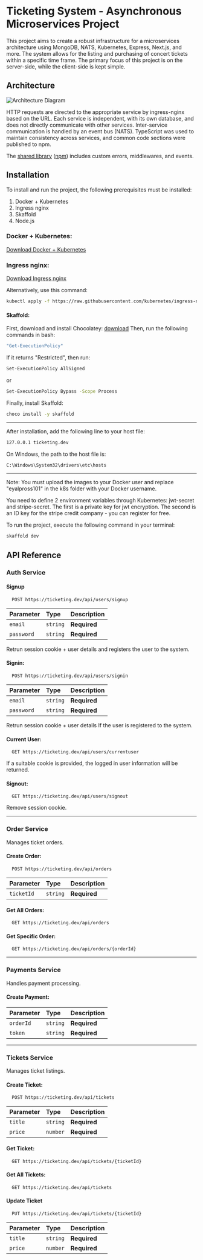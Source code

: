 # Ticketing System - Asynchronous Microservices Project

This project aims to create a robust infrastructure for a microservices architecture using MongoDB, NATS, Kubernetes, Express, Next.js, and more. The system allows for the listing and purchasing of concert tickets within a specific time frame. The primary focus of this project is on the server-side, while the client-side is kept simple.

## Architecture

![Architecture Diagram](https://github.com/eyalItzhak/microservices_projects/assets/62293316/4140b6b1-8125-4c56-a8fa-7fd9fec75327)

HTTP requests are directed to the appropriate service by ingress-nginx based on the URL. Each service is independent, with its own database, and does not directly communicate with other services. Inter-service communication is handled by an event bus (NATS). TypeScript was used to maintain consistency across services, and common code sections were published to npm.

The [shared library](https://github.com/eyalItzhak/microservices-common) ([npm](https://www.npmjs.com/package/@eyaltickets/common)) includes custom errors, middlewares, and events.

## Installation

To install and run the project, the following prerequisites must be installed:

1. Docker + Kubernetes
2. Ingress nginx
3. Skaffold
4. Node.js

### Docker + Kubernetes:

[Download Docker + Kubernetes](https://www.docker.com/)

### Ingress nginx:

[Download Ingress nginx](https://kubernetes.github.io/ingress-nginx)

Alternatively, use this command:

```bash
kubectl apply -f https://raw.githubusercontent.com/kubernetes/ingress-nginx/controller-v1.8.2/deploy/static/provider/cloud/deploy.yaml
```

#### Skaffold:

First, download and install Chocolatey:
[download](https://chocolatey.org/install)
Then, run the following commands in bash:

```bash
"Get-ExecutionPolicy"
```

If it returns "Restricted", then run:

```bash
Set-ExecutionPolicy AllSigned
```

or

```bash
Set-ExecutionPolicy Bypass -Scope Process
```

Finally, install Skaffold:

```bash
choco install -y skaffold
```

---

After installation, add the following line to your host file:

```bash
127.0.0.1 ticketing.dev
```

On Windows, the path to the host file is:

```bash
C:\Windows\System32\drivers\etc\hosts
```

---

Note: You must upload the images to your Docker user and replace "eyalpross101" in the k8s folder with your Docker username.

You need to define 2 environment variables through Kubernetes: jwt-secret and stripe-secret.
The first is a private key for jwt encryption.
The second is an ID key for the stripe credit company - you can register for free.

To run the project, execute the following command in your terminal:

```bash
skaffold dev
```

## API Reference

### Auth Service

#### Signup

```http
  POST https://ticketing.dev/api/users/signup
```

| Parameter  | Type     | Description  |
| :--------- | :------- | :----------- |
| `email`    | `string` | **Required** |
| `password` | `string` | **Required** |

Retrun session cookie + user details and registers the user to the system.

#### Signin:

```http
  POST https://ticketing.dev/api/users/signin
```

| Parameter  | Type     | Description  |
| :--------- | :------- | :----------- |
| `email`    | `string` | **Required** |
| `password` | `string` | **Required** |

Retrun session cookie + user details If the user is registered to the system.

#### Current User:

```http
  GET https://ticketing.dev/api/users/currentuser
```

If a suitable cookie is provided, the logged in user information will be returned.

#### Signout:

```http
  GET https://ticketing.dev/api/users/signout
```

Remove session cookie.

---

### Order Service

Manages ticket orders.

#### Create Order:

```http
  POST https://ticketing.dev/api/orders
```

| Parameter  | Type     | Description  |
| :--------- | :------- | :----------- |
| `ticketId` | `string` | **Required** |

#### Get All Orders:

```http
  GET https://ticketing.dev/api/orders
```

#### Get Specific Order:

```http
  GET https://ticketing.dev/api/orders/{orderId}
```

---

### Payments Service

Handles payment processing.

#### Create Payment:

| Parameter | Type     | Description  |
| :-------- | :------- | :----------- |
| `orderId` | `string` | **Required** |
| `token`   | `string` | **Required** |

---

### Tickets Service

Manages ticket listings.

#### Create Ticket:

```http
  POST https://ticketing.dev/api/tickets
```

| Parameter | Type     | Description  |
| :-------- | :------- | :----------- |
| `title`   | `string` | **Required** |
| `price`   | `number` | **Required** |

#### Get Ticket:

```http
  GET https://ticketing.dev/api/tickets/{ticketId}
```

#### Get All Tickets:

```http
  GET https://ticketing.dev/api/tickets
```

#### Update Ticket

```http
  PUT https://ticketing.dev/api/tickets/{ticketId}
```

| Parameter | Type     | Description  |
| :-------- | :------- | :----------- |
| `title`   | `string` | **Required** |
| `price`   | `number` | **Required** |

